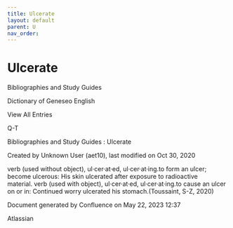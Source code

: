 ```yaml
---
title: Ulcerate
layout: default
parent: U
nav_order:
---
```


# Ulcerate

Bibliographies and Study Guides

Dictionary of Geneseo English

View All Entries

Q-T

Bibliographies and Study Guides : Ulcerate

Created by  Unknown User (aet10), last modified on Oct 30, 2020

verb (used without object), ul·cer·at·ed, ul·cer·at·ing.to form an ulcer; become ulcerous: His skin ulcerated after exposure to radioactive material. verb (used with object), ul·cer·at·ed, ul·cer·at·ing.to cause an ulcer on or in: Continued worry ulcerated his stomach.(Toussaint, S-Z, 2020) 

Document generated by Confluence on May 22, 2023 12:37

Atlassian
